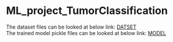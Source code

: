 # ML_project_TumorClassification
The dataset files can be looked at below link:
<a href="https://drive.google.com/drive/folders/1scDEUROuV9mjZ29asiasn9tDOvQ_Nhc6?usp=sharing" target="_blank"> DATSET</a>
<br>
The trained model pickle files can be looked at below link:
<a href="https://drive.google.com/drive/folders/11jDgUn7JptCbjPpnZWa44wXtcpQX0V5i?usp=sharing" target="_blank"> MODEL</a>
